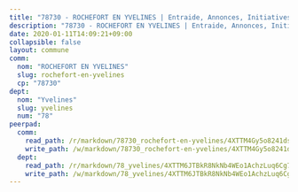 ```yaml
---
title: "78730 - ROCHEFORT EN YVELINES | Entraide, Annonces, Initiatives"
description: "78730 - ROCHEFORT EN YVELINES | Entraide, Annonces, Initiatives"
date: 2020-01-11T14:09:21+09:00
collapsible: false
layout: commune
comm:
  nom: "ROCHEFORT EN YVELINES"
  slug: rochefort-en-yvelines
  cp: "78730"
dept:
  nom: "Yvelines"
  slug: yvelines
  num: "78"
peerpad:
  comm:
    read_path: /r/markdown/78730_rochefort-en-yvelines/4XTTM4Gy5o8241dsURhUXs7ftAasoqD8JJfDMxspZ1empwBnC
    write_path: /w/markdown/78730_rochefort-en-yvelines/4XTTM4Gy5o8241dsURhUXs7ftAasoqD8JJfDMxspZ1empwBnC-K3TgUqBc8TLJDqA71f9r8rdcjmMaKQYRrqyBxHKw9bjST53RDUHM879TnPqxwni7ATeYAzFD497zoA6wr82W6Uqyr5dqSz1uFLUqEsWow6FZNpbsvxgWHSTeEBQsVu4ZwYBeBB7a
  dept:
    read_path: /r/markdown/78_yvelines/4XTTM6JTBkR8NkNb4WEo1AchzLuq6Cg73ydg7w9pErcQZA13p
    write_path: /w/markdown/78_yvelines/4XTTM6JTBkR8NkNb4WEo1AchzLuq6Cg73ydg7w9pErcQZA13p-K3TgUBFRQCPZwoWqJkunXeSjdgbtU3xzUSsui8DBc3rCTw6mbo4gNvfQRdE99JD3AnVW7fzseq687LKfGWCfAPajih5ByiZ3SpFz1r449oWaDnM5BHKZTbYtf6pEhRvzWbcazhrS
---
```


